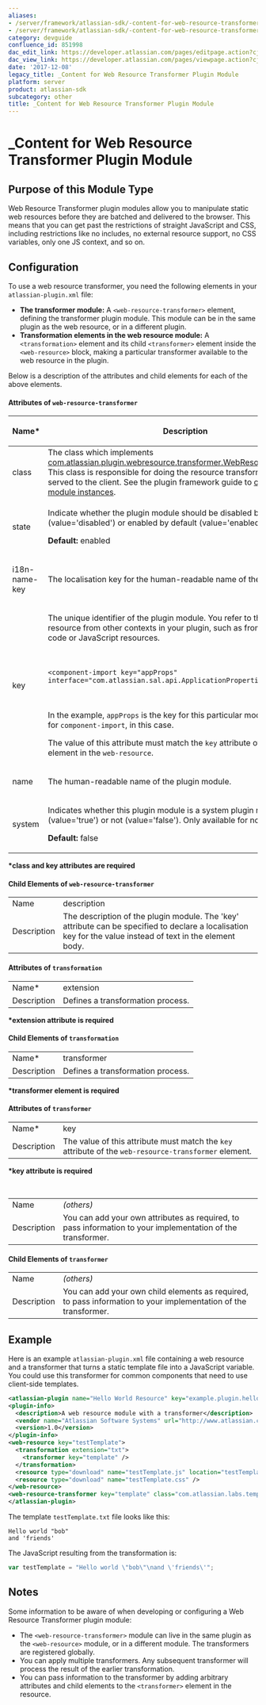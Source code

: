 ```yaml
---
aliases:
- /server/framework/atlassian-sdk/-content-for-web-resource-transformer-plugin-module-851998.html
- /server/framework/atlassian-sdk/-content-for-web-resource-transformer-plugin-module-851998.md
category: devguide
confluence_id: 851998
dac_edit_link: https://developer.atlassian.com/pages/editpage.action?cjm=wozere&pageId=851998
dac_view_link: https://developer.atlassian.com/pages/viewpage.action?cjm=wozere&pageId=851998
date: '2017-12-08'
legacy_title: _Content for Web Resource Transformer Plugin Module
platform: server
product: atlassian-sdk
subcategory: other
title: _Content for Web Resource Transformer Plugin Module
---
```

# \_Content for Web Resource Transformer Plugin Module

## Purpose of this Module Type

Web Resource Transformer plugin modules allow you to manipulate static web resources before they are batched and delivered to the browser. This means that you can get past the restrictions of straight JavaScript and CSS, including restrictions like no includes, no external resource support, no CSS variables, only one JS context, and so on.

## Configuration

To use a web resource transformer, you need the following elements in your `atlassian-plugin.xml` file:

-   **The transformer module:** A `<web-resource-transformer>` element, defining the transformer plugin module. This module can be in the same plugin as the web resource, or in a different plugin.
-   **Transformation elements in the web resource module:** A `<transformation>` element and its child `<transformer>` element inside the `<web-resource>` block, making a particular transformer available to the web resource in the plugin.

Below is a description of the attributes and child elements for each of the above elements.

#### Attributes of `web-resource-transformer`

<table>
<colgroup>
<col style="width: 50%" />
<col style="width: 50%" />
</colgroup>
<thead>
<tr class="header">
<th><p>Name*</p></th>
<th><p>Description</p></th>
</tr>
</thead>
<tbody>
<tr class="odd">
<td><p>class</p></td>
<td>The class which implements <a href="http://docs.atlassian.com/atlassian-plugins-webresource/2.6.4/atlassian-plugins-webresource/apidocs/com/atlassian/plugin/webresource/transformer/WebResourceTransformer.html" class="external-link">com.atlassian.plugin.webresource.transformer.WebResourceTransformer</a>. This class is responsible for doing the resource transformation before it is served to the client. See the plugin framework guide to <a href="/server/framework/atlassian-sdk/creating-plugin-module-instances">creating plugin module instances</a>.</td>
</tr>
<tr class="even">
<td><p>state</p></td>
<td><p>Indicate whether the plugin module should be disabled by default (value='disabled') or enabled by default (value='enabled').</p>
<p><strong>Default:</strong> enabled</p></td>
</tr>
<tr class="odd">
<td><p>i18n-name-key</p></td>
<td>The localisation key for the human-readable name of the plugin module.</td>
</tr>
<tr class="even">
<td><p>key</p></td>
<td><p>The unique identifier of the plugin module. You refer to this key to use the resource from other contexts in your plugin, such as from the plugin Java code or JavaScript resources.</p>
<p> </p>
<pre><code>&lt;component-import key=&quot;appProps&quot; interface=&quot;com.atlassian.sal.api.ApplicationProperties&quot;/&gt;</code></pre>
<p> </p>
<p>In the example, <code>appProps</code> is the key for this particular module declaration, for <code>component-import</code>, in this case.</p>
<p>The value of this attribute must match the <code>key</code> attribute of the <code>transformer</code> element in the <code>web-resource</code>.</p></td>
</tr>
<tr class="odd">
<td><p>name</p></td>
<td><p>The human-readable name of the plugin module.</p></td>
</tr>
<tr class="even">
<td><p>system</p></td>
<td><p>Indicates whether this plugin module is a system plugin module (value='true') or not (value='false'). Only available for non-OSGi plugins.</p>
<p><strong>Default:</strong> false</p></td>
</tr>
</tbody>
</table>

**\*class and key attributes are required**

#### Child Elements of `web-resource-transformer`

|             |                                                                                                                                                             |
|-------------|-------------------------------------------------------------------------------------------------------------------------------------------------------------|
| Name        | description                                                                                                                                                 |
| Description | The description of the plugin module. The 'key' attribute can be specified to declare a localisation key for the value instead of text in the element body. |

####  Attributes of `transformation`

|             |                                   |
|:------------|:----------------------------------|
| Name\*      | extension                         |
| Description | Defines a transformation process. |

**\*extension attribute is required**

#### Child Elements of `transformation`

|             |                                   |
|:------------|:----------------------------------|
| Name\*      | transformer                       |
| Description | Defines a transformation process. |

**\*transformer element is required**

#### Attributes of `transformer`

|             |                                                                                                       |
|:------------|:------------------------------------------------------------------------------------------------------|
| Name\*      | key                                                                                                   |
| Description | The value of this attribute must match the `key` attribute of the `web-resource-transformer` element. |

**\*key attribute is required**

 

|             |                                                                                                             |
|:------------|:------------------------------------------------------------------------------------------------------------|
| Name        | *(others)*                                                                                                  |
| Description | You can add your own attributes as required, to pass information to your implementation of the transformer. |

####  Child Elements of `transformer`

|             |                                                                                                                 |
|:------------|:----------------------------------------------------------------------------------------------------------------|
| Name        | *(others)*                                                                                                      |
| Description | You can add your own child elements as required, to pass information to your implementation of the transformer. |

##  Example

Here is an example `atlassian-plugin.xml` file containing a web resource and a transformer that turns a static template file into a JavaScript variable. You could use this transformer for common components that need to use client-side templates.

``` xml
<atlassian-plugin name="Hello World Resource" key="example.plugin.helloworld" plugins-version="2">
<plugin-info>
  <description>A web resource module with a transformer</description>
  <vendor name="Atlassian Software Systems" url="http://www.atlassian.com"/>
  <version>1.0</version>
</plugin-info>
<web-resource key="testTemplate">
  <transformation extension="txt">
    <transformer key="template" />
  </transformation>
  <resource type="download" name="testTemplate.js" location="testTemplate.txt" />
  <resource type="download" name="testTemplate.css" />
</web-resource>
<web-resource-transformer key="template" class="com.atlassian.labs.template.TemplateTransformer" />
</atlassian-plugin>
```

The template `testTemplate.txt` file looks like this:

``` text
Hello world "bob"
and 'friends'
```

The JavaScript resulting from the transformation is:

``` javascript
var testTemplate = "Hello world \"bob\"\nand \'friends\'";
```

## Notes

Some information to be aware of when developing or configuring a Web Resource Transformer plugin module:

-   The `<web-resource-transformer>` module can live in the same plugin as the `<web-resource>` module, or in a different module. The transformers are registered globally.
-   You can apply multiple transformers. Any subsequent transformer will process the result of the earlier transformation.
-   You can pass information to the transformer by adding arbitrary attributes and child elements to the `<transformer>` element in the resource.










































































